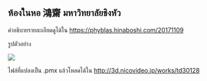 ## ห้องในหอ 鴻齋 มหาวิทยาลัยชิงหัว

คำอธิบายรายละเอียดดูได้ใน  https://phyblas.hinaboshi.com/20171109

รูปตัวอย่าง

![](https://phyblas.hinaboshi.com/rup/yami/2017/k01.jpg)

ไฟล์ที่แปลงเป็น .pmx แล้วโหลดได้ใน http://3d.nicovideo.jp/works/td30128
